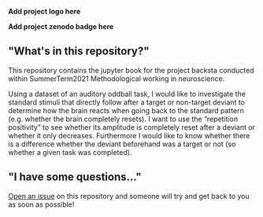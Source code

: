 **Add project logo here**

**Add project zenodo badge here**



## "What's in this repository?"

This repository contains the jupyter book for the project backsta conducted within SummerTerm2021 Methodological working in neuroscience.

Using a dataset of an auditory oddball task, I would like to investigate the standard stimuli that directly follow after a target or non-target deviant to determine how the brain reacts when going back to the standard pattern (e.g. whether the brain completely resets). I want to use the “repetition positivity” to see whether its amplitude is completely reset after a deviant or whether it only decreases. Furthermore I would like to know whether there is a difference whether the deviant beforehand was a target or not (so whether a given task was completed).

## "I have some questions..."

[Open an issue]() on this repository and someone will try and get back to you as soon as possible!
